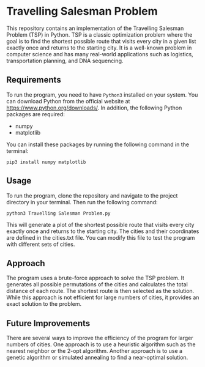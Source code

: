 # Travelling Salesman Problem

This repository contains an implementation of the Travelling Salesman Problem (TSP) in Python. TSP is a classic optimization problem where the goal is to find the shortest possible route that visits every city in a given list exactly once and returns to the starting city. It is a well-known problem in computer science and has many real-world applications such as logistics, transportation planning, and DNA sequencing.

## Requirements

To run the program, you need to have `Python3` installed on your system. You can download Python from the official website at https://www.python.org/downloads/. In addition, the following Python packages are required:

* numpy
* matplotlib

You can install these packages by running the following command in the terminal:

```
pip3 install numpy matplotlib
```
## Usage

To run the program, clone the repository and navigate to the project directory in your terminal. Then run the following command:

```
python3 Travelling Salesman Problem.py
```

This will generate a plot of the shortest possible route that visits every city exactly once and returns to the starting city. The cities and their coordinates are defined in the cities.txt file. You can modify this file to test the program with different sets of cities.

## Approach
The program uses a brute-force approach to solve the TSP problem. It generates all possible permutations of the cities and calculates the total distance of each route. The shortest route is then selected as the solution. While this approach is not efficient for large numbers of cities, it provides an exact solution to the problem.

## Future Improvements
There are several ways to improve the efficiency of the program for larger numbers of cities. One approach is to use a heuristic algorithm such as the nearest neighbor or the 2-opt algorithm. Another approach is to use a genetic algorithm or simulated annealing to find a near-optimal solution.

